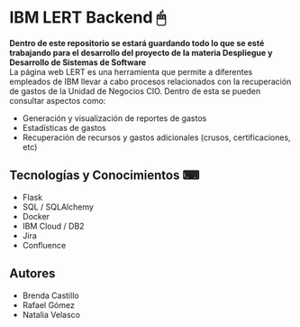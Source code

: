 # IBM LERT Backend 🖱
**Dentro de este repositorio se estará guardando todo lo que se esté trabajando para el desarrollo del proyecto de la materia Despliegue y Desarrollo de Sistemas de Software**
<br>
La página web LERT es una herramienta que permite a diferentes empleados de IBM llevar a cabo procesos relacionados con la recuperación de gastos de la Unidad de Negocios CIO. Dentro de esta se pueden consultar aspectos como:
- Generación y visualización de reportes de gastos
- Estadísticas de gastos
- Recuperación de recursos y gastos adicionales (crusos, certificaciones, etc)

## Tecnologías y Conocimientos ⌨
- Flask
- SQL / SQLAlchemy
- Docker
- IBM Cloud / DB2
- Jira
- Confluence

## Autores
- Brenda Castillo
- Rafael Gómez
- Natalia Velasco

